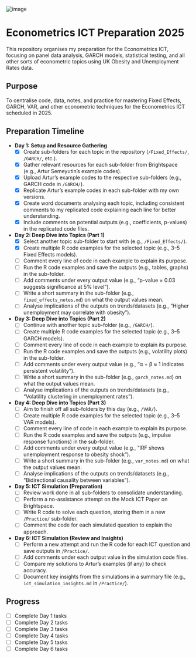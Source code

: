 ![image](https://i.ibb.co/tPFYKy4R/images.jpg)

# Econometrics ICT Preparation 2025


This repository organises my preparation for the Econometrics ICT, focusing on panel data analysis, GARCH models, statistical testing, and all other sorts of econometric topics using UK Obesity and Unemployment Rates data.

## Purpose
To centralise code, data, notes, and practice for mastering Fixed Effects, GARCH, VAR, and other econometric techniques for the Econometrics ICT scheduled in 2025.

## Preparation Timeline

- **Day 1: Setup and Resource Gathering**
  - [x] Create sub-folders for each topic in the repository (`/Fixed_Effects/`, `/GARCH/`, etc.).
  - [x] Gather relevant resources for each sub-folder from Brightspace (e.g., Artur Semeyutin’s example codes).
  - [x] Upload Artur’s example codes to the respective sub-folders (e.g., GARCH code in `/GARCH/`).
  - [x] Replicate Artur’s example codes in each sub-folder with my own versions.
  - [x] Create word documents analysing each topic, including consistent comments to my replicated code explaining each line for better understanding.
  - [x] Include comments on potential outputs (e.g., coefficients, p-values) in the replicated code files.

- **Day 2: Deep Dive into Topics (Part 1)**
  - [x] Select another topic sub-folder to start with (e.g., `/Fixed_Effects/`).
  - [x] Create multiple R code examples for the selected topic (e.g., 3–5 Fixed Effects models).
  - [ ] Comment every line of code in each example to explain its purpose.
  - [ ] Run the R code examples and save the outputs (e.g., tables, graphs) in the sub-folder.
  - [ ] Add comments under every output value (e.g., “p-value = 0.03 suggests significance at 5% level”).
  - [ ] Write a short summary in the sub-folder (e.g., `fixed_effects_notes.md`) on what the output values mean.
  - [ ] Analyse implications of the outputs on trends/datasets (e.g., “Higher unemployment may correlate with obesity”).

- **Day 3: Deep Dive into Topics (Part 2)**
  - [ ] Continue with another topic sub-folder (e.g., `/GARCH/`).
  - [ ] Create multiple R code examples for the selected topic (e.g., 3–5 GARCH models).
  - [ ] Comment every line of code in each example to explain its purpose.
  - [ ] Run the R code examples and save the outputs (e.g., volatility plots) in the sub-folder.
  - [ ] Add comments under every output value (e.g., “α + β ≈ 1 indicates persistent volatility”).
  - [ ] Write a short summary in the sub-folder (e.g., `garch_notes.md`) on what the output values mean.
  - [ ] Analyse implications of the outputs on trends/datasets (e.g., “Volatility clustering in unemployment rates”).

- **Day 4: Deep Dive into Topics (Part 3)**
  - [ ] Aim to finish off all sub-folders by this day (e.g., `/VAR/`).
  - [ ] Create multiple R code examples for the selected topic (e.g., 3–5 VAR models).
  - [ ] Comment every line of code in each example to explain its purpose.
  - [ ] Run the R code examples and save the outputs (e.g., impulse response functions) in the sub-folder.
  - [ ] Add comments under every output value (e.g., “IRF shows unemployment response to obesity shock”).
  - [ ] Write a short summary in the sub-folder (e.g., `var_notes.md`) on what the output values mean.
  - [ ] Analyse implications of the outputs on trends/datasets (e.g., “Bidirectional causality between variables”).

- **Day 5: ICT Simulation (Preparation)**
  - [ ] Review work done in all sub-folders to consolidate understanding.
  - [ ] Perform a no-assistance attempt on the Mock ICT Paper on Brightspace.
  - [ ] Write R code to solve each question, storing them in a new `/Practice/` sub-folder.
  - [ ] Comment the code for each simulated question to explain the approach.

- **Day 6: ICT Simulation (Review and Insights)**
  - [ ] Perform a new attempt and run the R code for each ICT question and save outputs in `/Practice/`.
  - [ ] Add comments under each output value in the simulation code files.
  - [ ] Compare my solutions to Artur’s examples (if any) to check accuracy.
  - [ ] Document key insights from the simulations in a summary file (e.g., `ict_simulation_insights.md` in `/Practice/`).

## Progress
- [ ] Complete Day 1 tasks
- [ ] Complete Day 2 tasks
- [ ] Complete Day 3 tasks
- [ ] Complete Day 4 tasks
- [ ] Complete Day 5 tasks
- [ ] Complete Day 6 tasks
